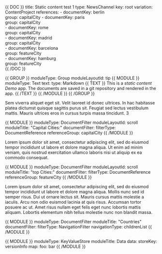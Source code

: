 {{ DOC }}
title: Static content test 1
type: NewsChannel
key: root
variation: ContentProject
references:
    - 
      documentKey: berlin     
      group: capitalCity
    - 
      documentKey: paris     
      group: capitalCity      
    - 
      documentKey: rome     
      group: capitalCity            
    - 
      documentKey: madrid     
      group: capitalCity         
    - 
      documentKey: barcelona     
      group: featureCity         
    - 
      documentKey: hamburg     
      group: featureCity                        
{{ /DOC }}

{{ GROUP }}
  moduleType: Group
  moduleLayoutId: tip
    {{ MODULE }}
      moduleType: Text
      text:
        type: Markdown
      {{ TEXT }}
      This is a _static content_ *Demo* app. 
      The documents are saved in a git repository and rendered in the app.
      {{ /TEXT }}
    {{ /MODULE }}
{{ /GROUP }}

Sem viverra aliquet eget sit. Velit laoreet id donec ultrices. In hac habitasse platea dictumst quisque sagittis purus sit. Feugiat sed lectus vestibulum mattis. Mauris ultrices eros in cursus turpis massa tincidunt. 3

{{ MODULE }}
  moduleType: DocumentFilter
  moduleLayoutId: scroll
  moduleTitle: "Capital Cities:"
  documentFilter:
    filterType: DocumentReference
    referenceGroup: capitalCity
{{ /MODULE }}

Lorem ipsum dolor sit amet, consectetur adipiscing elit, sed do eiusmod tempor incididunt ut labore et dolore magna aliqua. Ut enim ad minim veniam, quis nostrud exercitation ullamco laboris nisi ut aliquip ex ea commodo consequat.

{{ MODULE }}
  moduleType: DocumentFilter
  moduleLayoutId: scroll
  moduleTitle: "top Cities:"
  documentFilter:
    filterType: DocumentReference
    referenceGroup: featureCity
{{ /MODULE }}

Lorem ipsum dolor sit amet, consectetur adipiscing elit, sed do eiusmod tempor incididunt ut labore et dolore magna aliqua. Mollis nunc sed id semper risus. Dui ut ornare lectus sit. Mauris cursus mattis molestie a iaculis. Arcu non odio euismod lacinia at quis risus. Accumsan tortor posuere ac ut. Amet risus nullam eget felis eget nunc lobortis mattis aliquam. Lobortis elementum nibh tellus molestie nunc non blandit massa. 

{{ MODULE }}
  moduleType: DocumentFilter
  moduleTitle: "Countries"
  documentFilter:
    filterType: NavigationFilter
    navigationType: childrenList
{{ /MODULE }}

{{ MODULE }}
  moduleType: KeyValueStore
  moduleTitle: Data
  data:
    storeKey: versionInfo
    map:
      foo: bar
{{ /MODULE }}
